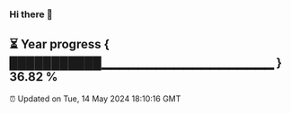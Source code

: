 ### Hi there 👋
⏳ Year progress { ███████████▁▁▁▁▁▁▁▁▁▁▁▁▁▁▁▁▁▁▁ } 36.82 %
---
⏰ Updated on Tue, 14 May 2024 18:10:16 GMT

